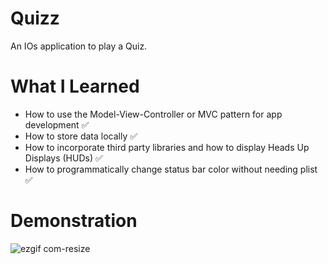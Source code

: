 # Quizz

An IOs application to play a Quiz.  

# What I Learned

* How to use the Model-View-Controller or MVC pattern for app development ✅
* How to store data locally ✅
* How to incorporate third party libraries and how to display Heads Up Displays (HUDs) ✅
* How to programmatically change status bar color without needing plist ✅

# Demonstration


![ezgif com-resize](https://user-images.githubusercontent.com/37282140/63212147-7d588b80-c0d6-11e9-850e-980b3de61004.gif)
